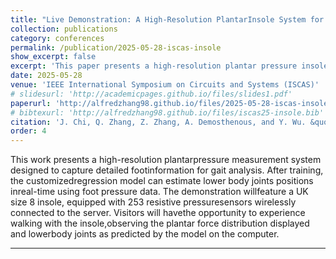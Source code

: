 ```yaml
---
title: "Live Demonstration: A High-Resolution PlantarInsole System for Lower Body Estimation"
collection: publications
category: conferences
permalink: /publication/2025-05-28-iscas-insole
show_excerpt: false
excerpt: 'This paper presents a high-resolution plantar pressure insole system integrated with machine learning models to provide detailed lower body biomechanical analysis.'
date: 2025-05-28
venue: 'IEEE International Symposium on Circuits and Systems (ISCAS)'
# slidesurl: 'http://academicpages.github.io/files/slides1.pdf'
paperurl: 'http://alfredzhang98.github.io/files/2025-05-28-iscas-insole.pdf'
# bibtexurl: 'http://alfredzhang98.github.io/files/iscas25-insole.bib'
citation: 'J. Chi, Q. Zhang, Z. Zhang, A. Demosthenous, and Y. Wu. &quot;Live Demonstration: A High-Resolution PlantarInsole System for Lower Body Estimation.&quot; <i>2025 IEEE International Symposium on Circuits and Systems (ISCAS)</i>, 2025.'
order: 4
---
```


This work presents a high-resolution plantarpressure measurement system designed to capture detailed footinformation for gait analysis. After training, the customizedregression model can estimate lower body joints positions inreal-time using foot pressure data. The demonstration willfeature a UK size 8 insole, equipped with 253 resistive pressuresensors wirelessly connected to the server. Visitors will havethe opportunity to experience walking with the insole,observing the plantar force distribution displayed and lowerbody joints as predicted by the model on the computer.

---
